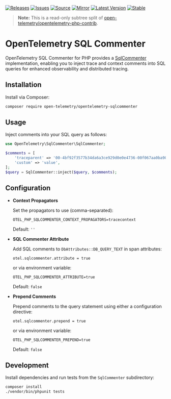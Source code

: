 [![Releases](https://img.shields.io/badge/releases-purple)](https://github.com/opentelemetry-php/contrib-sqlcommenter/releases)
[![Issues](https://img.shields.io/badge/issues-pink)](https://github.com/open-telemetry/opentelemetry-php/issues)
[![Source](https://img.shields.io/badge/source-contrib-green)](https://github.com/open-telemetry/opentelemetry-php-contrib/tree/main/src/SqlCommenter)
[![Mirror](https://img.shields.io/badge/mirror-opentelemetry--php--contrib-blue)](https://github.com/opentelemetry-php/contrib-sqlcommenter)
[![Latest Version](http://poser.pugx.org/open-telemetry/opentelemetry-sqlcommenter/v/unstable)](https://packagist.org/packages/open-telemetry/opentelemetry-sqlcommenter/)
[![Stable](http://poser.pugx.org/open-telemetry/opentelemetry-sqlcommenter/v/stable)](https://packagist.org/packages/open-telemetry/opentelemetry-sqlcommenter/)

> **Note:** This is a read-only subtree split of [open-telemetry/opentelemetry-php-contrib](https://github.com/open-telemetry/opentelemetry-php-contrib).

# OpenTelemetry SQL Commenter

OpenTelemetry SQL Commenter for PHP provides a [SqlCommenter](https://opentelemetry.io/docs/specs/semconv/database/database-spans/#sql-commenter) implementation, enabling you to inject trace and context comments into SQL queries for enhanced observability and distributed tracing.

## Installation

Install via Composer:

```bash
composer require open-telemetry/opentelemetry-sqlcommenter
```

## Usage

Inject comments into your SQL query as follows:

```php
use OpenTelemetry\SqlCommenter\SqlCommenter;

$comments = [
    'traceparent' => '00-4bf92f3577b34da6a3ce929d0e0e4736-00f067aa0ba902b7-00',
    'custom' => 'value',
];
$query = SqlCommenter::inject($query, $comments);
```

## Configuration

- **Context Propagators**

  Set the propagators to use (comma-separated):

  ```shell
  OTEL_PHP_SQLCOMMENTER_CONTEXT_PROPAGATORS=tracecontext
  ```
  Default: `''`

- **SQL Commenter Attribute**

  Add SQL comments to `DbAttributes::DB_QUERY_TEXT` in span attributes:

  ```shell
  otel.sqlcommenter.attribute = true
  ```
  or via environment variable:
  ```shell
  OTEL_PHP_SQLCOMMENTER_ATTRIBUTE=true
  ```
  Default: `false`

- **Prepend Comments**

  Prepend comments to the query statement using either a configuration directive:

  ```shell
  otel.sqlcommenter.prepend = true
  ```
  or via environment variable:

  ```shell
  OTEL_PHP_SQLCOMMENTER_PREPEND=true
  ```
  Default: `false`

## Development

Install dependencies and run tests from the `SqlCommenter` subdirectory:

```bash
composer install
./vendor/bin/phpunit tests
```

